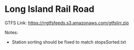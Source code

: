 # Long Island Rail Road 

GTFS Link: https://rrgtfsfeeds.s3.amazonaws.com/gtfslirr.zip

Notes: 
- Station sorting should be fixed to match stopsSorted.txt